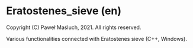 # Eratostenes_sieve (en)

Copyright (C) Paweł Maśluch, 2021. All rights reserved.

Various functionalities connected with Eratostenes sieve (C++, Windows).
